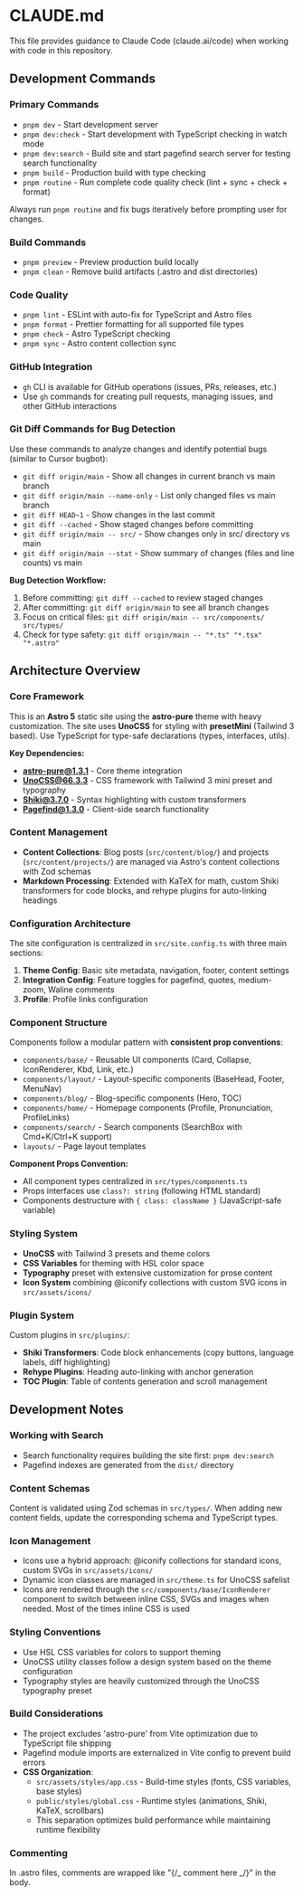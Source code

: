 # CLAUDE.md

This file provides guidance to Claude Code (claude.ai/code) when working with code in this
repository.

## Development Commands

### Primary Commands

- `pnpm dev` - Start development server
- `pnpm dev:check` - Start development with TypeScript checking in watch mode
- `pnpm dev:search` - Build site and start pagefind search server for testing search functionality
- `pnpm build` - Production build with type checking
- `pnpm routine` - Run complete code quality check (lint + sync + check + format)

Always run `pnpm routine` and fix bugs iteratively before prompting user for changes.

### Build Commands

- `pnpm preview` - Preview production build locally
- `pnpm clean` - Remove build artifacts (.astro and dist directories)

### Code Quality

- `pnpm lint` - ESLint with auto-fix for TypeScript and Astro files
- `pnpm format` - Prettier formatting for all supported file types
- `pnpm check` - Astro TypeScript checking
- `pnpm sync` - Astro content collection sync

### GitHub Integration

- `gh` CLI is available for GitHub operations (issues, PRs, releases, etc.)
- Use `gh` commands for creating pull requests, managing issues, and other GitHub interactions

### Git Diff Commands for Bug Detection

Use these commands to analyze changes and identify potential bugs (similar to Cursor bugbot):

- `git diff origin/main` - Show all changes in current branch vs main branch
- `git diff origin/main --name-only` - List only changed files vs main branch
- `git diff HEAD~1` - Show changes in the last commit
- `git diff --cached` - Show staged changes before committing
- `git diff origin/main -- src/` - Show changes only in src/ directory vs main
- `git diff origin/main --stat` - Show summary of changes (files and line counts) vs main

**Bug Detection Workflow:**
1. Before committing: `git diff --cached` to review staged changes
2. After committing: `git diff origin/main` to see all branch changes
3. Focus on critical files: `git diff origin/main -- src/components/ src/types/`
4. Check for type safety: `git diff origin/main -- "*.ts" "*.tsx" "*.astro"`

## Architecture Overview

### Core Framework

This is an **Astro 5** static site using the **astro-pure** theme with heavy customization. The site
uses **UnoCSS** for styling with **presetMini** (Tailwind 3 based). Use TypeScript for type-safe
declarations (types, interfaces, utils).

**Key Dependencies:**
- **astro-pure@1.3.1** - Core theme integration
- **UnoCSS@66.3.3** - CSS framework with Tailwind 3 mini preset and typography
- **Shiki@3.7.0** - Syntax highlighting with custom transformers
- **Pagefind@1.3.0** - Client-side search functionality

### Content Management

- **Content Collections**: Blog posts (`src/content/blog/`) and projects (`src/content/projects/`) are
  managed via Astro's content collections with Zod schemas
- **Markdown Processing**: Extended with KaTeX for math, custom Shiki transformers for code blocks,
  and rehype plugins for auto-linking headings

### Configuration Architecture

The site configuration is centralized in `src/site.config.ts` with three main sections:

1. **Theme Config**: Basic site metadata, navigation, footer, content settings
2. **Integration Config**: Feature toggles for pagefind, quotes, medium-zoom, Waline comments
3. **Profile**: Profile links configuration

### Component Structure

Components follow a modular pattern with **consistent prop conventions**:

- `components/base/` - Reusable UI components (Card, Collapse, IconRenderer, Kbd, Link, etc.)
- `components/layout/` - Layout-specific components (BaseHead, Footer, MenuNav)
- `components/blog/` - Blog-specific components (Hero, TOC)
- `components/home/` - Homepage components (Profile, Pronunciation, ProfileLinks)
- `components/search/` - Search components (SearchBox with Cmd+K/Ctrl+K support)
- `layouts/` - Page layout templates

**Component Props Convention:**
- All component types centralized in `src/types/components.ts`
- Props interfaces use `class?: string` (following HTML standard)
- Components destructure with `{ class: className }` (JavaScript-safe variable)

### Styling System

- **UnoCSS** with Tailwind 3 presets and theme colors
- **CSS Variables** for theming with HSL color space
- **Typography** preset with extensive customization for prose content
- **Icon System** combining @iconify collections with custom SVG icons in `src/assets/icons/`

### Plugin System

Custom plugins in `src/plugins/`:

- **Shiki Transformers**: Code block enhancements (copy buttons, language labels, diff highlighting)
- **Rehype Plugins**: Heading auto-linking with anchor generation
- **TOC Plugin**: Table of contents generation and scroll management

## Development Notes

### Working with Search

- Search functionality requires building the site first: `pnpm dev:search`
- Pagefind indexes are generated from the `dist/` directory

### Content Schemas

Content is validated using Zod schemas in `src/types/`. When adding new content fields, update the
corresponding schema and TypeScript types.

### Icon Management

- Icons use a hybrid approach: @iconify collections for standard icons, custom SVGs in
  `src/assets/icons/`
- Dynamic icon classes are managed in `src/theme.ts` for UnoCSS safelist
- Icons are rendered through the `src/components/base/IconRenderer` component to switch between
  inline CSS, SVGs and images when needed. Most of the times inline CSS is used

### Styling Conventions

- Use HSL CSS variables for colors to support theming
- UnoCSS utility classes follow a design system based on the theme configuration
- Typography styles are heavily customized through the UnoCSS typography preset

### Build Considerations

- The project excludes 'astro-pure' from Vite optimization due to TypeScript file shipping
- Pagefind module imports are externalized in Vite config to prevent build errors
- **CSS Organization**: 
  - `src/assets/styles/app.css` - Build-time styles (fonts, CSS variables, base styles)
  - `public/styles/global.css` - Runtime styles (animations, Shiki, KaTeX, scrollbars)
  - This separation optimizes build performance while maintaining runtime flexibility

### Commenting

In .astro files, comments are wrapped like "{/_ comment here _/}" in the body.
